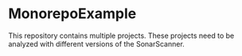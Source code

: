 # MonorepoExample
This repository contains multiple projects. These projects need to be analyzed with different versions of the SonarScanner.
